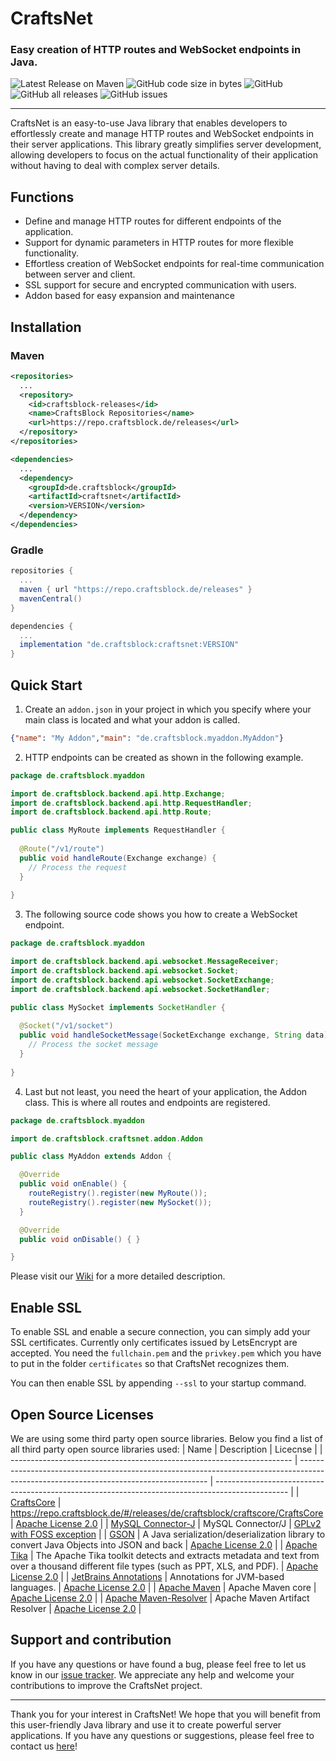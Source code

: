 # CraftsNet 
### Easy creation of HTTP routes and WebSocket endpoints in Java.

![Latest Release on Maven](https://repo.craftsblock.de/api/badge/latest/releases/de/craftsblock/craftsnet?color=40c14a&name=CraftsNet&prefix=v)
![GitHub code size in bytes](https://img.shields.io/github/languages/code-size/CraftsBlock/CraftsNet)
![GitHub](https://img.shields.io/github/license/CraftsBlock/CraftsNet)
![GitHub all releases](https://img.shields.io/github/downloads/CraftsBlock/CraftsNet/total)
![GitHub issues](https://img.shields.io/github/issues-raw/CraftsBlock/CraftsNet)

---

CraftsNet is an easy-to-use Java library that enables developers to effortlessly create and manage HTTP routes and WebSocket endpoints in their server applications. This library greatly simplifies server development, allowing developers to focus on the actual functionality of their application without having to deal with complex server details.

## Functions

- Define and manage HTTP routes for different endpoints of the application.
- Support for dynamic parameters in HTTP routes for more flexible functionality.
- Effortless creation of WebSocket endpoints for real-time communication between server and client.
- SSL support for secure and encrypted communication with users.
- Addon based for easy expansion and maintenance

## Installation

### Maven
```xml
<repositories>
  ...
  <repository>
    <id>craftsblock-releases</id>
    <name>CraftsBlock Repositories</name>
    <url>https://repo.craftsblock.de/releases</url>
  </repository>
</repositories>
```
```xml
<dependencies>
  ...
  <dependency>
    <groupId>de.craftsblock</groupId>
    <artifactId>craftsnet</artifactId>
    <version>VERSION</version>
  </dependency>
</dependencies>
```

### Gradle
```gradle
repositories {
  ...
  maven { url "https://repo.craftsblock.de/releases" }
  mavenCentral()
}
```
```gradle
dependencies {
  ...
  implementation "de.craftsblock:craftsnet:VERSION"
}
```

## Quick Start

1. Create an `addon.json` in your project in which you specify where your main class is located and what your addon is called.
```json
{"name": "My Addon","main": "de.craftsblock.myaddon.MyAddon"}
```

2. HTTP endpoints can be created as shown in the following example.
```java
package de.craftsblock.myaddon

import de.craftsblock.backend.api.http.Exchange;
import de.craftsblock.backend.api.http.RequestHandler;
import de.craftsblock.backend.api.http.Route;

public class MyRoute implements RequestHandler {
    
  @Route("/v1/route")
  public void handleRoute(Exchange exchange) {
    // Process the request
  }
    
}
```

3. The following source code shows you how to create a WebSocket endpoint.
```java
package de.craftsblock.myaddon

import de.craftsblock.backend.api.websocket.MessageReceiver;
import de.craftsblock.backend.api.websocket.Socket;
import de.craftsblock.backend.api.websocket.SocketExchange;
import de.craftsblock.backend.api.websocket.SocketHandler;

public class MySocket implements SocketHandler {
    
  @Socket("/v1/socket")
  public void handleSocketMessage(SocketExchange exchange, String data) {
    // Process the socket message
  }
    
}
```

4. Last but not least, you need the heart of your application, the Addon class. This is where all routes and endpoints are registered.
```java
package de.craftsblock.myaddon

import de.craftsblock.craftsnet.addon.Addon

public class MyAddon extends Addon {

  @Override
  public void onEnable() {
    routeRegistry().register(new MyRoute());
    routeRegistry().register(new MySocket());
  }

  @Override
  public void onDisable() { }

}
```

Please visit our [Wiki](https://github.com/CraftsBlock/CraftsNet/wiki) for a more detailed description.

## Enable SSL
To enable SSL and enable a secure connection, you can simply add your SSL certificates. Currently only certificates issued by LetsEncrypt are accepted. You need the `fullchain.pem` and the `privkey.pem` which you have to put in the folder `certificates` so that CraftsNet recognizes them.

You can then enable SSL by appending `--ssl` to your startup command.

## Open Source Licenses
We are using some third party open source libraries. Below you find a list of all third party open source libraries used:
| Name                                                                   | Description                                                                                                                           | Licecnse                                                                                         |
| ---------------------------------------------------------------------- | ------------------------------------------------------------------------------------------------------------------------------------- | ------------------------------------------------------------------------------------------------ |
| [CraftsCore](https://github.com/CrAfTsArMy/CraftsCore)                 | https://repo.craftsblock.de/#/releases/de/craftsblock/craftscore/CraftsCore                                                           | [Apache License 2.0](https://github.com/CrAfTsArMy/CraftsCore/blob/master/LICENSE)               |
| [MySQL Connector-J](https://github.com/mysql/mysql-connector-j)        | MySQL Connector/J                                                                                                                     | [GPLv2 with FOSS exception](https://github.com/mysql/mysql-connector-j/blob/release/8.x/LICENSE) |
| [GSON](https://github.com/google/gson)                                 | A Java serialization/deserialization library to convert Java Objects into JSON and back                                               | [Apache License 2.0](https://github.com/google/gson/blob/main/LICENSE)                           |
| [Apache Tika](https://github.com/apache/tika)                          | The Apache Tika toolkit detects and extracts metadata and text from over a thousand different file types (such as PPT, XLS, and PDF). | [Apache License 2.0](https://github.com/apache/tika/blob/main/LICENSE.txt)                       |
| [JetBrains Annotations](https://github.com/JetBrains/java-annotations) | Annotations for JVM-based languages.                                                                                                  | [Apache License 2.0](https://github.com/JetBrains/java-annotations/blob/master/LICENSE.txt)      |
| [Apache Maven](https://github.com/apache/maven/tree/master)            | Apache Maven core                                                                                                                     | [Apache License 2.0](https://github.com/apache/maven/blob/master/LICENSE)                        |
| [Apache Maven-Resolver](https://github.com/apache/maven-resolver)      | Apache Maven Artifact Resolver                                                                                                        | [Apache License 2.0](https://github.com/apache/maven-resolver/blob/master/LICENSE)               |

## Support and contribution
If you have any questions or have found a bug, please feel free to let us know in our [issue tracker](https://github.com/CraftsBlock/CraftsNet/issues). We appreciate any help and welcome your contributions to improve the CraftsNet project.

---

Thank you for your interest in CraftsNet! We hope that you will benefit from this user-friendly Java library and use it to create powerful server applications. If you have any questions or suggestions, please feel free to contact us [here](https://dc.craftsblock.de)! 
